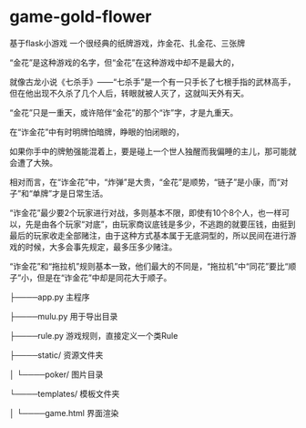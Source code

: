# game-gold-flower
基于flask小游戏
一个很经典的纸牌游戏，炸金花、扎金花、三张牌

“金花”是这种游戏的名字，但“金花”在这种游戏中却不是最大的，

就像古龙小说《七杀手》——“七杀手”是一个有一只手长了七根手指的武林高手，但在他出现不久杀了几个人后，转眼就被人灭了，这就叫天外有天。

“金花”只是一重天，或许陪伴“金花”的那个“诈”字，才是九重天。

在“诈金花”中有时明牌怕暗牌，睁眼的怕闭眼的，

如果你手中的牌勉强能混着上，要是碰上一个世人独醒而我偏睡的主儿，那可能就会遭了大殃。

相对而言，在“诈金花”中，“炸弹”是大贵，“金花”是顺势，“链子”是小康，而“对子”和“单牌”才是日常生活。

“诈金花”最少要2个玩家进行对战，多则基本不限，即使有10个8个人，也一样可以，先是由各个玩家“对底”，由玩家商议底钱是多少，不逃跑的就要压钱，由挺到最后的玩家收走全部赌注，由于这种方式基本属于无底洞型的，所以民间在进行游戏的时候，大多会事先规定，最多压多少赌注。

“诈金花”和“拖拉机”规则基本一致，他们最大的不同是，“拖拉机”中“同花”要比“顺子”小，但是在“诈金花”中却是同花大于顺子。

├────app.py      主程序

├────mulu.py     用于导出目录

├────rule.py       游戏规则，直接定义一个类Rule

├────static/        资源文件夹

│    └────poker/  图片目录

└────templates/    模板文件夹

│    └────game.html  界面渲染
